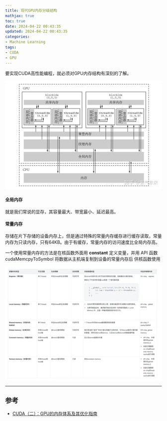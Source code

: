 ```yaml
---
title: 现代GPU内存分级结构
mathjax: true
toc: true
date: 2024-04-22 00:43:35
updated: 2024-04-22 00:43:35
categories:
- Machine Learning
tags:
- CUDA
- GPU
---
```

要实现CUDA高性能编程，就必须对GPU内存结构有深刻的了解。

<!--more-->

![GPU](https://raw.githubusercontent.com/TransformersWsz/picx-images-hosting/master/image.5tqtj239zp.png)

#### 全局内存
就是我们常说的显存，其容量最大、带宽最小、延迟最高。

#### 常量内存
存储在片下存储的设备内存上，但是通过特殊的常量内存缓存进行缓存读取，常量内存为只读内存，只有64KB。由于有缓存，常量内存的访问速度比全局内存高。

一个使用常量内存的方法是在核函数外面用 __constant__ 定义变量，并用 API 函数 cudaMemcpyToSymbol 将数据从主机端复制到设备的常量内存后 供核函数使用

![detail](https://raw.githubusercontent.com/TransformersWsz/picx-images-hosting/master/image.b8p2wws76.webp)


___

## 参考
- [CUDA（二）：GPU的内存体系及其优化指南](https://zhuanlan.zhihu.com/p/654027980)
